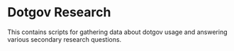 # Dotgov Research

This contains scripts for gathering data about dotgov usage and answering various secondary research questions.
